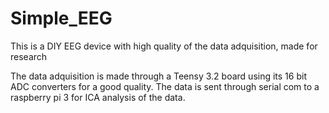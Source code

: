 # Simple_EEG
This is a DIY EEG device with high quality of the data adquisition, made for research

The data adquisition is made through a Teensy 3.2 board using its 16 bit ADC converters for a good quality. The data is sent through serial com to a raspberry pi 3 for ICA analysis of the data.
